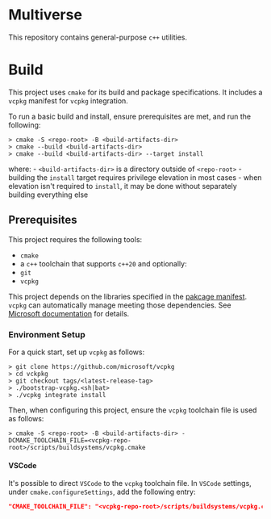 # Multiverse

This repository contains general-purpose `c++` utilities.

# Build

This project uses `cmake` for its build and package specifications. It includes a `vcpkg` manifest for `vcpkg` integration.

To run a basic build and install, ensure prerequisites are met, and run the following:
```
> cmake -S <repo-root> -B <build-artifacts-dir>
> cmake --build <build-artifacts-dir>
> cmake --build <build-artifacts-dir> --target install
```
where:
    - `<build-artifacts-dir>` is a directory outside of `<repo-root>`
    - building the `install` target requires privilege elevation in most cases
        - when elevation isn't required to `install`, it may be done without separately building everything else

## Prerequisites

This project requires the following tools:
- `cmake`
- a `c++` toolchain that supports `c++20`
and optionally:
- `git`
- `vcpkg`

This project depends on the libraries specified in the [pakcage manifest](vcpkg.json). `vcpkg` can automatically manage meeting those dependencies. See [Microsoft documentation](https://vcpkg.io/en/getting-started.html) for details.

### Environment Setup

For a quick start, set up `vcpkg` as follows:
```
> git clone https://github.com/microsoft/vcpkg
> cd vckpkg
> git checkout tags/<latest-release-tag>
> ./bootstrap-vcpkg.<sh|bat>
> ./vcpkg integrate install
```

Then, when configuring this project, ensure the `vcpkg` toolchain file is used as follows:
```
> cmake -S <repo-root> -B <build-artifacts-dir> -DCMAKE_TOOLCHAIN_FILE=<vcpkg-repo-root>/scripts/buildsystems/vcpkg.cmake
```

#### VSCode

It's possible to direct `VSCode` to the `vcpkg` toolchain file. In `VSCode` settings, under `cmake.configureSettings`, add the following entry:
```json
"CMAKE_TOOLCHAIN_FILE": "<vcpkg-repo-root>/scripts/buildsystems/vcpkg.cmake"
```
